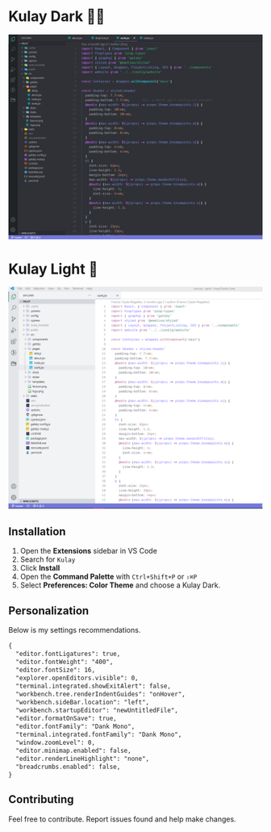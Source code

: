 # Kulay Dark 🦹‍♂️

![Screen Preview](React.png)

# Kulay Light 🌅

![Screen Preview](React-Light.png)

## Installation

1. Open the **Extensions** sidebar in VS Code
2. Search for `Kulay`
3. Click **Install**
4. Open the **Command Palette** with `Ctrl+Shift+P` or `⇧⌘P`
5. Select **Preferences: Color Theme** and choose a Kulay Dark.

## Personalization

Below is my settings recommendations.

```
{
  "editor.fontLigatures": true,
  "editor.fontWeight": "400",
  "editor.fontSize": 16,
  "explorer.openEditors.visible": 0,
  "terminal.integrated.showExitAlert": false,
  "workbench.tree.renderIndentGuides": "onHover",
  "workbench.sideBar.location": "left",
  "workbench.startupEditor": "newUntitledFile",
  "editor.formatOnSave": true,
  "editor.fontFamily": "Dank Mono",
  "terminal.integrated.fontFamily": "Dank Mono",
  "window.zoomLevel": 0,
  "editor.minimap.enabled": false,
  "editor.renderLineHighlight": "none",
  "breadcrumbs.enabled": false,
}
```

## Contributing

Feel free to contribute. Report issues found and help make changes.